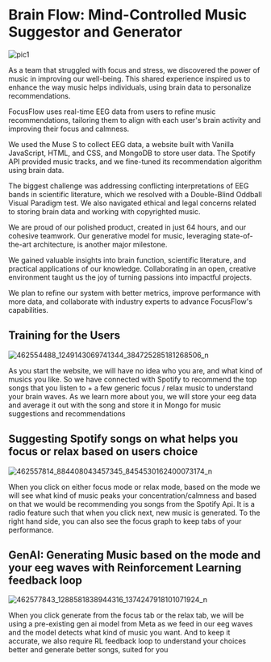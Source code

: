 # **Brain Flow: Mind-Controlled Music Suggestor and Generator**

![pic1](https://github.com/user-attachments/assets/3f8fd5ba-7a16-4432-9606-070b6491bb2d)

As a team that struggled with focus and stress, we discovered the power of music in improving our well-being. This shared experience inspired us to enhance the way music helps individuals, using brain data to personalize recommendations.

FocusFlow uses real-time EEG data from users to refine music recommendations, tailoring them to align with each user's brain activity and improving their focus and calmness.

We used the Muse S to collect EEG data, a website built with Vanilla JavaScript, HTML, and CSS, and MongoDB to store user data. The Spotify API provided music tracks, and we fine-tuned its recommendation algorithm using brain data.

The biggest challenge was addressing conflicting interpretations of EEG bands in scientific literature, which we resolved with a Double-Blind Oddball Visual Paradigm test. We also navigated ethical and legal concerns related to storing brain data and working with copyrighted music.

We are proud of our polished product, created in just 64 hours, and our cohesive teamwork. Our generative model for music, leveraging state-of-the-art architecture, is another major milestone.

We gained valuable insights into brain function, scientific literature, and practical applications of our knowledge. Collaborating in an open, creative environment taught us the joy of turning passions into impactful projects.

We plan to refine our system with better metrics, improve performance with more data, and collaborate with industry experts to advance FocusFlow's capabilities.

## Training for the Users

![462554488_1249143069741344_384725285181268506_n](https://github.com/user-attachments/assets/7121d5d9-520c-45af-b2c6-0b7661110dfe)

As you start the website, we will have no idea who you are, and what kind of musics you like. So we have connected with Spotify to recommend the top songs that you listen to + a few generic focus / relax music to understand your brain waves. As we learn more about you, we will store your eeg data and average it out with the song and store it in Mongo for music suggestions and recommendations


## Suggesting Spotify songs on what helps you focus or relax based on users choice

![462557814_884408043457345_8454530162400073174_n](https://github.com/user-attachments/assets/c4635071-e7c5-4f6d-ad3a-f8f06616af5e)

When you click on either focus mode or relax mode, based on the mode we will see what kind of music peaks your concentration/calmness and based on that we would be recommending you songs from the Spotify Api. It is a radio feature such that when you click next, new music is generated. To the right hand side, you can also see the focus graph to keep tabs of your performance. 

## GenAI: Generating Music based on the mode and your eeg waves with Reinforcement Learning feedback loop

![462577843_1288581838944316_1374247918101071924_n](https://github.com/user-attachments/assets/263f9908-2c7a-4c44-8dc0-74a6554ec0a6)

When you click generate from the focus tab or the relax tab, we will be using a pre-existing gen ai model from Meta as we feed in our eeg waves and the model detects what kind of music you want. And to keep it accurate, we also require RL feedback loop to understand your choices better and generate better songs, suited for you
